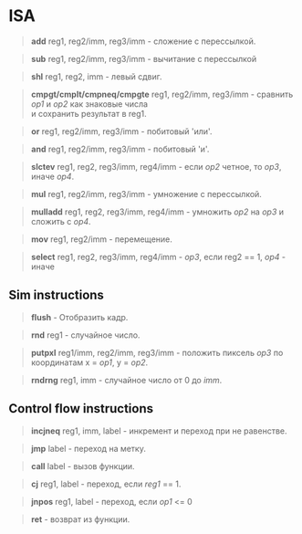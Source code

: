 # ISA 

> **add** reg1, reg2/imm, reg3/imm - сложение с перессылкой.

> **sub** reg1, reg2/imm, reg3/imm - вычитание с перессылкой

> **shl** reg1, reg2, imm - левый сдвиг.

> **cmpgt/cmplt/cmpneq/cmpgte** reg1, reg2/imm, reg3/imm - сравнить *op1* и *op2* как знаковые числа  
 и сохранить результат в reg1.

> **or** reg1, reg2/imm, reg3/imm - побитовый 'или'.

> **and** reg1, reg2/imm, reg3/imm - побитовый 'и'.

> **slctev** reg1, reg2, reg3/imm, reg4/imm - если *op2* четное, то *op3*, иначе *op4*.

> **mul** reg1, reg2/imm, reg3/imm - умножение с перессылкой.

> **mulladd** reg1, reg2, reg3/imm, reg4/imm - умножить *op2* на *op3* и сложить с *op4*.

> **mov** reg1, reg2/imm - перемещение.

> **select** reg1, reg2, reg3/imm, reg4/imm - *op3*, если reg2 == 1, *op4* - иначе


## Sim instructions

> **flush** - Отобразить кадр.

> **rnd** reg1 - случайное число.

> **putpxl** reg1/imm, reg2/imm, reg3/imm - положить пиксель *op3* по координатам x = *op1*, y = *op2*.

> **rndrng** reg1, imm - случайное число от 0 до *imm*.


## Control flow instructions

> **incjneq** reg1, imm, label - инкремент и переход при не равенстве.

> **jmp** label - переход на метку.

> **call** label - вызов функции.

> **cj** reg1, label - переход, если *reg1* == 1.

> **jnpos** reg1, label - переход, если *op1* <= 0 

> **ret** - возврат из функции.